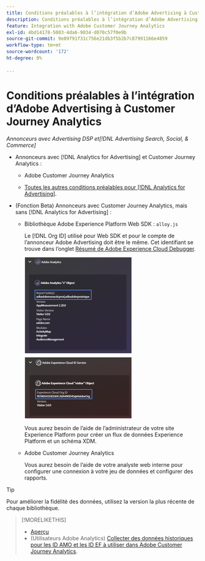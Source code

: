 ```yaml
---
title: Conditions préalables à l’intégration d’Adobe Advertising à Customer Journey Analytics
description: Conditions préalables à l’intégration d’Adobe Advertising à Customer Journey Analytics
feature: Integration with Adobe Customer Journey Analytics
exl-id: 4bd14178-5003-4da6-9034-d070c57f0e9b
source-git-commit: 9e89f91f31c756e21db3f5b2b7c87991166e4859
workflow-type: tm+mt
source-wordcount: '172'
ht-degree: 0%

---
```


# Conditions préalables à l’intégration d’Adobe Advertising à Customer Journey Analytics

*Annonceurs avec Advertising DSP et[!DNL Advertising Search, Social, & Commerce]*

* Annonceurs avec [!DNL Analytics for Advertising] et Customer Journey Analytics :

   * Adobe Customer Journey Analytics <!-- any specific version? -->

   * [Toutes les autres conditions préalables pour [!DNL Analytics for Advertising]](/help/integrations/analytics/prerequisites.md).

* (Fonction Beta) Annonceurs avec Customer Journey Analytics, mais sans [!DNL Analytics for Advertising] :

   * Bibliothèque Adobe Experience Platform Web SDK : `alloy.js`

     Le [!DNL Org ID] utilisé pour Web SDK et pour le compte de l’annonceur Adobe Advertising doit être le même. Cet identifiant se trouve dans l’onglet [ Résumé de Adobe Experience Cloud Debugger](https://experienceleague.adobe.com/docs/debugger/using-v2/summary.html?lang=fr).

     ![Écran Résumé d’Experience Cloud Debugger](/help/integrations/assets/a4adc-debugger-summary.png)

     Vous aurez besoin de l’aide de l’administrateur de votre site Experience Platform pour créer un flux de données Experience Platform et un schéma XDM.

   * Adobe Customer Journey Analytics <!-- any specific version? -->

     Vous aurez besoin de l’aide de votre analyste web interne pour configurer une connexion à votre jeu de données et configurer des rapports.

>[!TIP]
>
>Pour améliorer la fidélité des données, utilisez la version la plus récente de chaque bibliothèque.

>[!MORELIKETHIS]
>
>* [Aperçu](overview.md)
>* (Utilisateurs Adobe Analytics) [Collecter des données historiques pour les ID AMO et les ID EF à utiliser dans Adobe Customer Journey Analytics](/help/integrations/analytics/rvars-to-evars.md).
